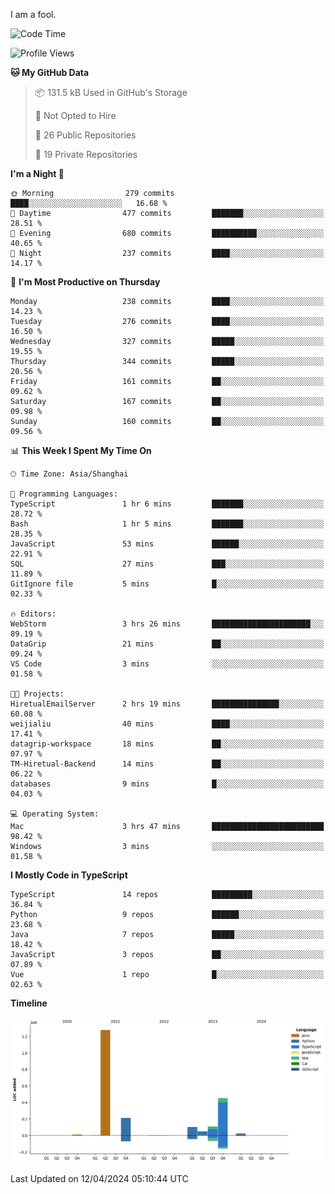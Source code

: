 I am a fool.

<!--START_SECTION:waka-->
![Code Time](http://img.shields.io/badge/Code%20Time-1%2C314%20hrs%2054%20mins-blue)

![Profile Views](http://img.shields.io/badge/Profile%20Views-0-blue)

**🐱 My GitHub Data** 

> 📦 131.5 kB Used in GitHub's Storage 
 > 
> 🚫 Not Opted to Hire
 > 
> 📜 26 Public Repositories 
 > 
> 🔑 19 Private Repositories 
 > 
**I'm a Night 🦉** 

```text
🌞 Morning                279 commits         ████░░░░░░░░░░░░░░░░░░░░░   16.68 % 
🌆 Daytime                477 commits         ███████░░░░░░░░░░░░░░░░░░   28.51 % 
🌃 Evening                680 commits         ██████████░░░░░░░░░░░░░░░   40.65 % 
🌙 Night                  237 commits         ████░░░░░░░░░░░░░░░░░░░░░   14.17 % 
```
📅 **I'm Most Productive on Thursday** 

```text
Monday                   238 commits         ████░░░░░░░░░░░░░░░░░░░░░   14.23 % 
Tuesday                  276 commits         ████░░░░░░░░░░░░░░░░░░░░░   16.50 % 
Wednesday                327 commits         █████░░░░░░░░░░░░░░░░░░░░   19.55 % 
Thursday                 344 commits         █████░░░░░░░░░░░░░░░░░░░░   20.56 % 
Friday                   161 commits         ██░░░░░░░░░░░░░░░░░░░░░░░   09.62 % 
Saturday                 167 commits         ██░░░░░░░░░░░░░░░░░░░░░░░   09.98 % 
Sunday                   160 commits         ██░░░░░░░░░░░░░░░░░░░░░░░   09.56 % 
```


📊 **This Week I Spent My Time On** 

```text
🕑︎ Time Zone: Asia/Shanghai

💬 Programming Languages: 
TypeScript               1 hr 6 mins         ███████░░░░░░░░░░░░░░░░░░   28.72 % 
Bash                     1 hr 5 mins         ███████░░░░░░░░░░░░░░░░░░   28.35 % 
JavaScript               53 mins             ██████░░░░░░░░░░░░░░░░░░░   22.91 % 
SQL                      27 mins             ███░░░░░░░░░░░░░░░░░░░░░░   11.89 % 
GitIgnore file           5 mins              █░░░░░░░░░░░░░░░░░░░░░░░░   02.33 % 

🔥 Editors: 
WebStorm                 3 hrs 26 mins       ██████████████████████░░░   89.19 % 
DataGrip                 21 mins             ██░░░░░░░░░░░░░░░░░░░░░░░   09.24 % 
VS Code                  3 mins              ░░░░░░░░░░░░░░░░░░░░░░░░░   01.58 % 

🐱‍💻 Projects: 
HiretualEmailServer      2 hrs 19 mins       ███████████████░░░░░░░░░░   60.08 % 
weijialiu                40 mins             ████░░░░░░░░░░░░░░░░░░░░░   17.41 % 
datagrip-workspace       18 mins             ██░░░░░░░░░░░░░░░░░░░░░░░   07.97 % 
TM-Hiretual-Backend      14 mins             ██░░░░░░░░░░░░░░░░░░░░░░░   06.22 % 
databases                9 mins              █░░░░░░░░░░░░░░░░░░░░░░░░   04.03 % 

💻 Operating System: 
Mac                      3 hrs 47 mins       █████████████████████████   98.42 % 
Windows                  3 mins              ░░░░░░░░░░░░░░░░░░░░░░░░░   01.58 % 
```

**I Mostly Code in TypeScript** 

```text
TypeScript               14 repos            █████████░░░░░░░░░░░░░░░░   36.84 % 
Python                   9 repos             ██████░░░░░░░░░░░░░░░░░░░   23.68 % 
Java                     7 repos             █████░░░░░░░░░░░░░░░░░░░░   18.42 % 
JavaScript               3 repos             ██░░░░░░░░░░░░░░░░░░░░░░░   07.89 % 
Vue                      1 repo              █░░░░░░░░░░░░░░░░░░░░░░░░   02.63 % 
```



**Timeline**

![Lines of Code chart](https://raw.githubusercontent.com/VeejaLiu/VeejaLiu/master/assets/bar_graph.png)


 Last Updated on 12/04/2024 05:10:44 UTC
<!--END_SECTION:waka-->
